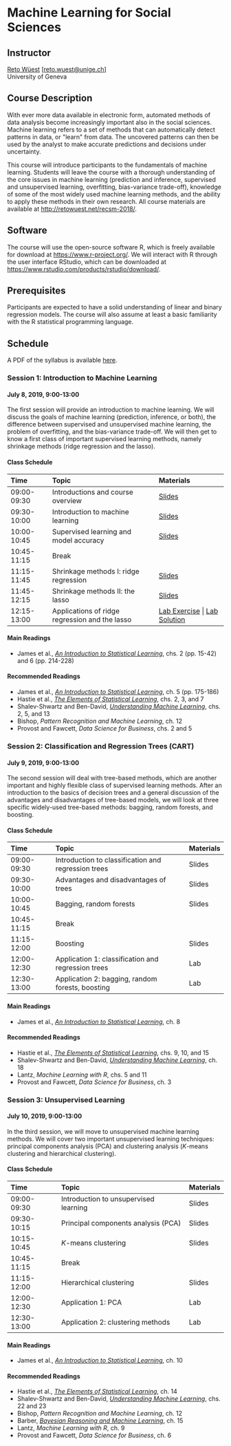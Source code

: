 # Machine Learning for Social Sciences

## Instructor

[Reto Wüest](http://retowuest.net/) [<reto.wuest@unige.ch>]<br />
University of Geneva

## Course Description

With ever more data available in electronic form, automated methods of data analysis become increasingly important also in the social sciences. Machine learning refers to a set of methods that can automatically detect patterns in data, or "learn" from data. The uncovered patterns can then be used by the analyst to make accurate predictions and decisions under uncertainty.

This course will introduce participants to the fundamentals of machine learning. Students will leave the course with a thorough understanding of the core issues in machine learning (prediction and inference, supervised and unsupervised learning, overfitting, bias-variance trade-off), knowledge of some of the most widely used machine learning methods, and the ability to apply these methods in their own research. All course materials are available at <http://retowuest.net/recsm-2018/>.

## Software

The course will use the open-source software R, which is freely available for download at <https://www.r-project.org/>. We will interact with R through the user interface RStudio, which can be downloaded at <https://www.rstudio.com/products/rstudio/download/>.

## Prerequisites

Participants are expected to have a solid understanding of linear and binary regression models. The course will also assume at least a basic familiarity with the R statistical programming language.

## Schedule

A PDF of the syllabus is available [here](syllabus/syllabus-recsm-ml-2019.pdf).

### Session 1: Introduction to Machine Learning

#### July 8, 2019, 9:00-13:00

The first session will provide an introduction to machine learning. We will discuss the goals of machine learning (prediction, inference, or both), the difference between supervised and unsupervised machine learning, the problem of overfitting, and the bias-variance trade-off. We will then get to know a first class of important supervised learning methods, namely shrinkage methods (ridge regression and the lasso).

#### Class Schedule

| Time        | Topic                | Materials                                     |
|:----------- |:-------------------- |:--------------------------------------------- |
| 09:00-09:30 | Introductions and course overview | [Slides](slides/session-1/slides-recsm-ml-2019-s11.pdf) |
| 09:30-10:00 | Introduction to machine learning | [Slides](slides/session-1/slides-recsm-ml-2019-s12.pdf) |
| 10:00-10:45 | Supervised learning and model accuracy | [Slides](slides/session-1/slides-recsm-ml-2019-s13.pdf) |
| 10:45-11:15 | Break | |
| 11:15-11:45 | Shrinkage methods I: ridge regression | [Slides](slides/session-1/slides-recsm-ml-2019-s14.pdf) |
| 11:45-12:15 | Shrinkage methods II: the lasso | [Slides](slides/session-1/slides-recsm-ml-2019-s15.pdf) |
| 12:15-13:00 | Applications of ridge regression and the lasso | [Lab Exercise](lab/session-1/lab-recsm-ml-2019-s1-prob.html) &#124; [Lab Solution](lab/session-1/lab-recsm-ml-2019-s1-sol.html) |

#### Main Readings

- James et al., [*An Introduction to Statistical Learning*](http://www-bcf.usc.edu/~gareth/ISL/), chs. 2 (pp. 15-42) and 6 (pp. 214-228)

#### Recommended Readings

- James et al., [*An Introduction to Statistical Learning*](http://www-bcf.usc.edu/~gareth/ISL/), ch. 5 (pp. 175-186)
- Hastie et al., [*The Elements of Statistical Learning*](https://web.stanford.edu/~hastie/ElemStatLearn/), chs. 2, 3, and 7
- Shalev-Shwartz and Ben-David, [*Understanding Machine Learning*](http://www.cs.huji.ac.il/~shais/UnderstandingMachineLearning/), chs. 2, 5, and 13
- Bishop, *Pattern Recognition and Machine Learning*, ch. 12
- Provost and Fawcett, *Data Science for Business*, chs. 2 and 5

### Session 2: Classification and Regression Trees (CART)

#### July 9, 2019, 9:00-13:00

The second session will deal with tree-based methods, which are another important and highly flexible class of supervised learning methods. After an introduction to the basics of decision trees and a general discussion of the advantages and disadvantages of tree-based models, we will look at three specific widely-used tree-based methods: bagging, random forests, and boosting.

#### Class Schedule

| Time        | Topic                | Materials                              |
|:----------- |:-------------------- |:-------------------------------------- |
| 09:00-09:30 | Introduction to classification and regression trees | Slides |
| 09:30-10:00 | Advantages and disadvantages of trees | Slides |
| 10:00-10:45 | Bagging, random forests | Slides |
| 10:45-11:15 | Break | |
| 11:15-12:00 | Boosting | Slides |
| 12:00-12:30 | Application 1: classification and regression trees | Lab |
| 12:30-13:00 | Application 2: bagging, random forests, boosting | Lab |

#### Main Readings

- James et al., [*An Introduction to Statistical Learning*](http://www-bcf.usc.edu/~gareth/ISL/), ch. 8

#### Recommended Readings

- Hastie et al., [*The Elements of Statistical Learning*](https://web.stanford.edu/~hastie/ElemStatLearn/), chs. 9, 10, and 15
- Shalev-Shwartz and Ben-David, [*Understanding Machine Learning*](http://www.cs.huji.ac.il/~shais/UnderstandingMachineLearning/), ch. 18
- Lantz, *Machine Learning with R*, chs. 5 and 11
- Provost and Fawcett, *Data Science for Business*, ch. 3

### Session 3: Unsupervised Learning

#### July 10, 2019, 9:00-13:00

In the third session, we will move to unsupervised machine learning methods. We will cover two important unsupervised learning techniques: principal components analysis (PCA) and clustering analysis (*K*-means clustering and hierarchical clustering).

#### Class Schedule

| Time        | Topic                | Materials                              |
|:----------- |:-------------------- |:-------------------------------------- |
| 09:00-09:30 | Introduction to unsupervised learning | Slides |
| 09:30-10:15 | Principal components analysis (PCA) | Slides |
| 10:15-10:45 | *K*-means clustering | Slides |
| 10:45-11:15 | Break | |
| 11:15-12:00 | Hierarchical clustering | Slides |
| 12:00-12:30 | Application 1: PCA | Lab |
| 12:30-13:00 | Application 2: clustering methods | Lab |

#### Main Readings

- James et al., [*An Introduction to Statistical Learning*](http://www-bcf.usc.edu/~gareth/ISL/), ch. 10

#### Recommended Readings

- Hastie et al., [*The Elements of Statistical Learning*](https://web.stanford.edu/~hastie/ElemStatLearn/), ch. 14
- Shalev-Shwartz and Ben-David, [*Understanding Machine Learning*](http://www.cs.huji.ac.il/~shais/UnderstandingMachineLearning/), chs. 22 and 23
- Bishop, *Pattern Recognition and Machine Learning*, ch. 12
- Barber, [*Bayesian Reasoning and Machine Learning*](http://web4.cs.ucl.ac.uk/staff/D.Barber/pmwiki/pmwiki.php?n=Brml.HomePage), ch. 15
- Lantz, *Machine Learning with R*, ch. 9
- Provost and Fawcett, *Data Science for Business*, ch. 6
